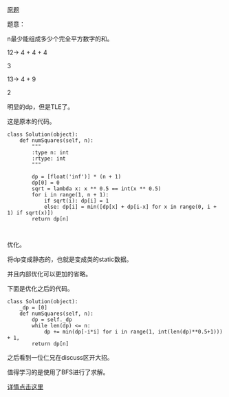 [原题](https://leetcode.com/problems/perfect-squares/)


题意：


n最少能组成多少个完全平方数字的和。

12-> 4 + 4 + 4

3

13-> 4 + 9

2

明显的dp，但是TLE了。

这是原本的代码。

```
class Solution(object):
    def numSquares(self, n):
        """
        :type n: int
        :rtype: int
        """
        
        dp = [float('inf')] * (n + 1)
        dp[0] = 0
        sqrt = lambda x: x ** 0.5 == int(x ** 0.5)
        for i in range(1, n + 1):
            if sqrt(i): dp[i] = 1
            else: dp[i] = min([dp[x] + dp[i-x] for x in range(0, i + 1) if sqrt(x)])
        return dp[n]
        
                
```

优化。

将dp变成静态的，也就是变成类的static数据。

并且内部优化可以更加的省略。

下面是优化之后的代码。


```
class Solution(object):
    _dp = [0]
    def numSquares(self, n):
        dp = self._dp
        while len(dp) <= n:
            dp += min(dp[-i*i] for i in range(1, int(len(dp)**0.5+1))) + 1,
        return dp[n]

```

之后看到一位仁兄在discuss区开大招。

值得学习的是使用了BFS进行了求解。

[详情点击这里](https://discuss.leetcode.com/topic/24255/summary-of-4-different-solutions-bfs-dp-static-dp-and-mathematics)

